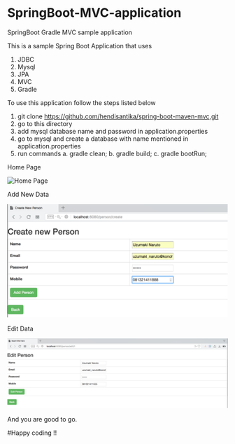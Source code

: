 # SpringBoot-MVC-application
SpringBoot Gradle MVC  sample application

This is a sample Spring Boot Application that uses 
  1. JDBC
  2. Mysql
  3. JPA
  4. MVC
  5. Gradle
  
To use this application follow the steps listed below
  1. git clone https://github.com/hendisantika/spring-boot-maven-mvc,git
  2. go to this directory
  3. add mysql database name and password in application.properties
  4. go to mysql and create a database with name mentioned in application.properties
  5. run commands
    a. gradle clean;
    b. gradle build;
    c. gradle bootRun;

Home Page

![Home Page](img/list)

Add New Data

![Add New Data](img/add.png "Add New Data")

Edit Data

![Edit Data](img/edit.png)

And you are good to go. 

#Happy coding !!
